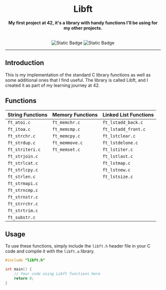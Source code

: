 <div align="center">

  <h1>Libft</h1>
  <b>My first project at 42, it's a library with handy functions I'll be using for my other projects.</b>
  
  <br>
  <br>
   
  ![Static Badge](https://img.shields.io/badge/Score-%3125%2F100-green?style=for-the-badge&logo=42&labelColor=%23323030&color=%2381D2C7)
  ![Static Badge](https://img.shields.io/badge/Language-green?style=for-the-badge&logo=C&labelColor=%23323030&color=%2381D2C7)

  ---

</div>

## Introduction

This is my implementation of the standard C library functions as well as some additional ones that I find useful. The library is called Libft, and I created it as part of my learning journey at 42.

## Functions

 
  | String Functions      | Memory Functions          | Linked List Functions     |
  |------------------------|---------------------------|---------------------------|
  | `ft_atoi.c`           | `ft_memchr.c`             | `ft_lstadd_back.c`        |
  | `ft_itoa.c`           | `ft_memcmp.c`             | `ft_lstadd_front.c`       |
  | `ft_strchr.c`         | `ft_memcpy.c`             | `ft_lstclear.c`           |
  | `ft_strdup.c`         | `ft_memmove.c`            | `ft_lstdelone.c`          |
  | `ft_striteri.c`       | `ft_memset.c`             | `ft_lstiter.c`            |
  | `ft_strjoin.c`        |                           | `ft_lstlast.c`            |
  | `ft_strlcat.c`        |                           | `ft_lstmap.c`             |
  | `ft_strlcpy.c`        |                           | `ft_lstnew.c`             |
  | `ft_strlen.c`         |                           | `ft_lstsize.c`            |
  | `ft_strmapi.c`        |                           |                           |
  | `ft_strncmp.c`        |                           |                           |
  | `ft_strnstr.c`        |                           |                           |
  | `ft_strrchr.c`        |                           |                           |
  | `ft_strtrim.c`        |                           |                           |
  | `ft_substr.c`         |                           |                           |


## Usage

To use these functions, simply include the `libft.h` header file in your C code and compile it with the `libft.a` library.

```c
#include "libft.h"

int main() {
    // Your code using Libft functions here
    return 0;
}

